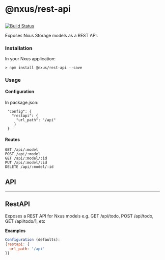 # @nxus/rest-api

## 

[![Build Status](https://travis-ci.org/nxus/rest-api.svg?branch=master)](https://travis-ci.org/nxus/rest-api)

Exposes Nxus Storage models as a REST API.

### Installation

In your Nxus application:

    > npm install @nxus/rest-api --save

### Usage

#### Configuration

In package.json:

     "config": {
       "restapi": {
         "url_path": "/api"
        }
     }
     

#### Routes

    GET /api/:model
    POST /api/:model
    GET /api/:model/:id
    PUT /api/:model/:id
    DELETE /api/:model/:id

## API

* * *

## RestAPI

Exposes a REST API for Nxus models
e.g. GET /api/todo, POST /api/todo, GET /api/todo/1, etc

**Examples**

```javascript
Configuration (defaults):
{restapi: {
  url_path: '/api'
}}
```
